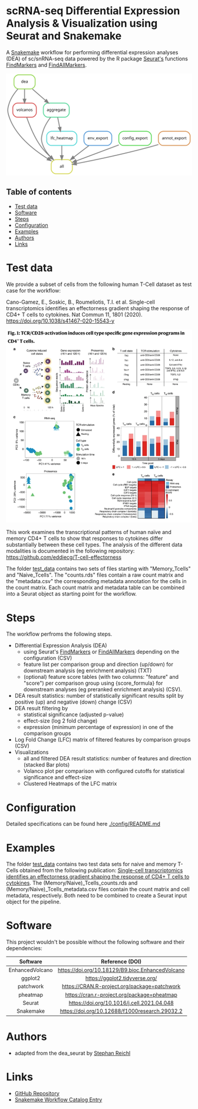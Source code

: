 # scRNA-seq Differential Expression Analysis & Visualization using Seurat and Snakemake
A [Snakemake](https://snakemake.readthedocs.io/en/stable/) workflow for performing differential expression analyses (DEA) of sc/snRNA-seq data powered by the R package [Seurat's](https://satijalab.org/seurat/index.html) functions [FindMarkers](https://satijalab.org/seurat/reference/findmarkers) and [FindAllMarkers](https://satijalab.org/seurat/reference/findallmarkers).

![Workflow Rulegraph](./workflow/dags/rulegraph.svg)

Table of contents
-----------------
  * [Test data](#test-data)
  * [Software](#software)
  * [Steps](#steps)
  * [Configuration](#configuration)
  * [Examples](#examples)
  * [Authors](#authors)
  * [Links](#links)


# Test data

We provide a subset of cells from the following human T-Cell dataset as test case for the workflow:

Cano-Gamez, E., Soskic, B., Roumeliotis, T.I. et al. Single-cell transcriptomics identifies an effectorness gradient shaping the response of CD4+ T cells to cytokines. Nat Commun 11, 1801 (2020). https://doi.org/10.1038/s41467-020-15543-y

![image](/test_data/Cano-Gamez2020_Fig1.png)

This work examines the transcriptional patterns of human naïve and memory CD4+ T cells to show that responses to cytokines differ substantially between these cell types. The analysis of the different data modalities is documented in the following repository:
https://github.com/eddiecg/T-cell-effectorness

The folder [test_data](/test_data) contains two sets of files starting with "Memory_Tcells" and "Naive_Tcells". The "counts.rds" files contain a raw count matrix and the "metadata.csv" the corresponding metadata annotation for the cells in the count matrix. Each count matrix and metadata table can be combined into a Seurat object as starting point for the workflow.


# Steps
The workflow perfroms the following steps.
- Differential Expression Analysis (DEA)
  - using Seurat's [FindMarkers](https://satijalab.org/seurat/reference/findmarkers) or [FindAllMarkers](https://satijalab.org/seurat/reference/findallmarkers) depending on the configuration (CSV)
  - feature list per comparison group and direction (up/down) for downstream analysis (eg enrichment analysis) (TXT)
  - (optional) feature score tables (with two columns: "feature" and "score") per comparison group using {score_formula} for downstream analyses (eg preranked enrichment analysis) (CSV).
- DEA result statistics: number of statistically significant results split by positive (up) and negative (down) change (CSV)
- DEA result filtering by 
  - statistical significance (adjusted p-value)
  - effect-size (log 2 fold change)
  - expression (minimum percentage of expression) in one of the comparison groups
- Log Fold Change (LFC) matrix of filtered features by comparison groups (CSV)
- Visualizations
  - all and filtered DEA result statistics: number of features and direction (stacked Bar plots)
  - Volanco plot per comparison with configured cutoffs for statistical significance and effect-size
  - Clustered Heatmaps of the LFC matrix

# Configuration
Detailed specifications can be found here [./config/README.md](./config/README.md)

# Examples
The folder [test_data](https://github.com/roblehmann/dea_seurat/tree/main/test_data) contains two test data sets for naive and memory T-Cells obtained from the following publication: [Single-cell transcriptomics identifies an effectorness gradient shaping the response of CD4+ T cells to cytokines](https://www.nature.com/articles/s41467-020-15543-y). The (Memory/Naive)_Tcells_counts.rds and (Memory/Naive)_Tcells_metadata.csv files contain the count matrix and cell metadata, respectively. Both need to be combined to create a Seurat input object for the pipeline.

# Software
This project wouldn't be possible without the following software and their dependencies:

| Software       | Reference (DOI)                                   |
| :------------: | :-----------------------------------------------: |
| EnhancedVolcano| https://doi.org/10.18129/B9.bioc.EnhancedVolcano  |
| ggplot2        | https://ggplot2.tidyverse.org/                    |
| patchwork      | https://CRAN.R-project.org/package=patchwork      |
| pheatmap       | https://cran.r-project.org/package=pheatmap       |
| Seurat         | https://doi.org/10.1016/j.cell.2021.04.048        |
| Snakemake      | https://doi.org/10.12688/f1000research.29032.2    |

# Authors
- adapted from the dea_seurat by [Stephan Reichl](https://github.com/sreichl)


# Links
- [GitHub Repository](https://github.com/roblehmann/dea_seurat/)
- [Snakemake Workflow Catalog Entry](https://snakemake.github.io/snakemake-workflow-catalog?usage=epigen/dea_seurat)

